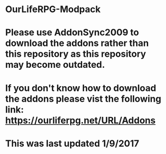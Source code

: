 # OurLifeRPG-Modpack
# Please use AddonSync2009 to download the addons rather than this repository as this repository may become outdated.
# If you don't know how to download the addons please vist the following link: https://ourliferpg.net/URL/Addons
# This was last updated 1/9/2017
